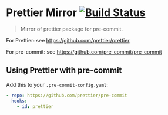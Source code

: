 # Prettier Mirror [![Build Status](https://github.com/prettier/pre-commit/workflows/CI/badge.svg?branch=master)](https://github.com/prettier/pre-commit/actions?query=branch%3Amaster+workflow%3ACI)

> Mirror of prettier package for pre-commit.

For Prettier: see <https://github.com/prettier/prettier>

For pre-commit: see <https://github.com/pre-commit/pre-commit>

## Using Prettier with pre-commit

Add this to your `.pre-commit-config.yaml`:

```yaml
- repo: https://github.com/prettier/pre-commit
  hooks:
    - id: prettier
```
